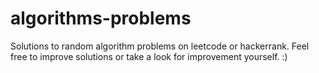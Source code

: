 # algorithms-problems
Solutions to random algorithm problems on leetcode or hackerrank.
Feel free to improve solutions or take a look for improvement yourself. :)
